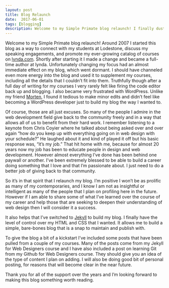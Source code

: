```yaml
---
layout: post
title: Blog Relaunch
date:  2017-06-01
tags: [blogging]
description: Welcome to my Simple Primate blog relaunch! I finally dusted off my long dormant blog and look forward to keeping in touch with all of you.
---
```


Welcome to my Simple Primate blog relaunch! Around 2007 I started this blog as a way to connect with my students at Lodestone, discuss my speaking engagements, and promote my ever-growing catalog of courses on [lynda.com](https://www.lynda.com/James-Williamson/128-1.html "my courses on Lynda.com"). Shortly after starting it I made a change and became a full-time author at lynda. Unfortunately changing my focus had an almost immediate effect on my blog, which went dormant. I should have channeled even more energy into the blog and used it to supplement my courses, including all the details that I couldn’t fit into them. Truthfully though after a full day of writing for my courses I very rarely felt like firing the code editor back up and blogging. I also became very frustrated with WordPress. Unlike my friend [Morten](https://mor10.com/ "Morten Rand-Hendriksen"), I found it tedious to make minor edits and didn’t feel like becoming a WordPress developer just to build my blog the way I wanted to.

Of course, those are all just excuses. So many of the people I admire in the web development field give back to the community freely and in a way that allows all of us to benefit from their hard work. I remember listening to a keynote from Chris Coyier where he talked about being asked over and over again “how do you keep up with everything going on in web design with your schedule?” He laughed about it and kind of played it off but his basic response was, “it’s my job.” That hit home with me, because for almost 20 years now my job has been to educate people in design and web development. However almost everything I’ve done has been behind one paywall or another. I’ve been extremely blessed to be able to build a career doing something that I love and that I’m passionate about. I just need to do a better job of giving back to that community.

So it’s in that spirit that I relaunch my blog. I’m positive I won’t be as prolific as many of my contemporaries, and I know I am not as insightful or intelligent as many of the people that I plan on profiling here in the future. However if I am able to share some of what I’ve learned over the course of my career and help those that are seeking to deepen their understanding of web design then I will consider it a success.

It also helps that I’ve switched to [Jekyll](https://jekyllrb.com/ "static site generator Jekyll") to build my blog. I finally have the level of control over my HTML and CSS that I wanted. It allows me to build a simple, bare-bones blog that is a snap to maintain and publish with.

To give the blog a bit of a kickstart I’ve included some posts that have been pulled from a couple of my courses. Many of the posts come from my Jekyll for Web Designers course and I have also included a post on learning Git from my Github for Web Designers course. They should give you an idea of the type of content I plan on adding. I will also be doing good bit of personal posting, for reasons that will become clear in the near future.

Thank you for all of the support over the years and I’m looking forward to making this blog something worth reading.